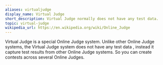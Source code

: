```yaml
---
aliases: virtualjudge
display_name: Virtual Judge
short_description: Virtual Judge normally does not have any test data. Instead it capture test results from other Online Judge systems.
topic: virtual-judge
wikipedia_url: https://en.wikipedia.org/wiki/Online_Judge
---
```

Virtual Judge is a special Online Judge system. Unlike other Online Judge systems, the Virtual Judge system does not have any test data , instead it capture test results from other Online Judge systems. So you can create contests across several Online Judges.

